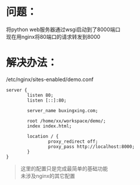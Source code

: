 # 问题：
将python web服务器通过wsgi启动到了8000端口  
现在用nginx将80端口的请求转发到8000

# 解决办法：
/etc/nginx/sites-enabled/demo.conf
```
server {
        listen 80;
        listen [::]:80;

        server_name buxingxing.com;

        root /home/xx/workspace/demo/;
        index index.html;

        location / {
                proxy_redirect off;
                proxy_pass http://localhost:8000;
        }
}
```

> 这里的配置只是完成最简单的基础功能  
> 未涉及nginx的其它配置